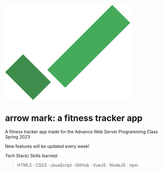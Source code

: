 ![Logo](/logo.png)
#  arrow mark: a fitness tracker app

A fitness tracker app made for the Advance Web Server Programming Class Spring 2023

New features will be updated every week!

Tech Stack/ Skills learned:

> HTML5 · CSS3 · JavaScript · GitHub · VueJS · NodeJS · npm
